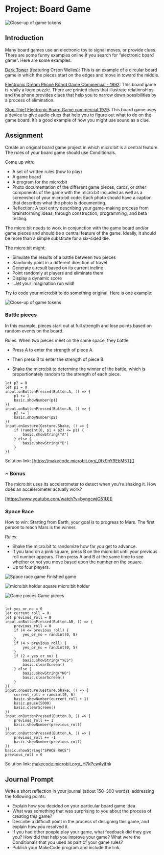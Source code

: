 # Project: Board Game

![Close-up of game tokens](/static/courses/csintro/conditionals/game-pieces.jpg)

## Introduction
Many board games use an electronic toy to signal moves, or provide clues. There are some funny examples online if you search for “electronic board game”. Here are some examples:

[Dark Tower](https://youtu.be/cxrY7MWEkwE) (featuring Orson Welles): This is an example of a circular board game in which the pieces start on the edges and move in toward the middle.

[Electronic Dream Phone Board Game Commercial - 1992](https://www.youtube.com/watch?v=pqYsQgDqlmg): This board game is really a logic puzzle. There are printed clues that illustrate relationships and the phone provides clues that help you to narrow down possibilities by a process of elimination.

[Stop Thief Electronic Board Game commercial 1979](https://www.youtube.com/watch?v=q3wpPRdDy4E): This board game uses a device to give audio clues that help you to figure out what to do on the game board. It’s a good example of how you might use sound as a clue.

## Assignment
Create an original board game project in which micro:bit is a central feature. The rules of your board game should use Conditionals.

Come up with:

* A set of written rules (how to play)
* A game board
* A program for the micro:bit
* Photo documentation of the different game pieces, cards, or other components of the game with the micro:bit included as well as a screenshot of your micro:bit code. Each photo should have a caption that describes what the photo is documenting.
* Reflection: A text entry describing your game-making process from brainstorming ideas, through construction, programming, and beta testing.

The micro:bit needs to work in conjunction with the game board and/or game pieces and should be a central feature of the game. Ideally, it should be more than a simple substitute for a six-sided die.

The micro:bit might:

* Simulate the results of a battle between two pieces
* Randomly point in a different direction of travel
* Generate a result based on its current incline
* Point randomly at players and eliminate them
* Display a dynamic score
* ...let your imagination run wild!

Try to code your micro:bit to do something original. Here is one example:

![Close-up of game tokens](/static/courses/csintro/conditionals/battle-pieces.jpg)

### Battle pieces

In this example, pieces start out at full strength and lose points based on random events on the board.

Rules: When two pieces meet on the same space, they battle.

* Press A to enter the strength of piece A.

* Then press B to enter the strength of piece B.

* Shake the micro:bit to determine the winner of the battle, which is proportionately random to the strength of each piece.

```blocks
let p2 = 0
let p1 = 0
input.onButtonPressed(Button.A, () => {
    p1 += 1
    basic.showNumber(p1)
})
input.onButtonPressed(Button.B, () => {
    p2 += 1
    basic.showNumber(p2)
})
input.onGesture(Gesture.Shake, () => {
    if (randint(0, p1 + p2) <= p1) {
        basic.showString("A")
    } else {
        basic.showString("B")
    }
})
```
Solution link: [https://makecode.microbit.org/_0fx9hY9EbM5T]()

### ~ Bonus

The micro:bit uses its accelerometer to detect when you're shaking it. How does an accelerometer actually work?

[https://www.youtube.com/watch?v=byngcwjO51U]()

### Space Race

How to win: Starting from Earth, your goal is to progress to Mars. The first person to reach Mars is the winner.

Rules:

* Shake the micro:bit to randomize how far you get to advance.
* If you land on a pink square, press B on the micro:bit until your previous roll number appears. Then press A and B at the same time to see whether or not you move based upon the number on the square.
* Up to four players.

![Space race game](/static/courses/csintro/conditionals/space-race.jpg)
Finished game

![micro:bit holder square](/static/courses/csintro/conditionals/microbit-holder.jpg)
micro:bit holder

![Game pieces](/static/courses/csintro/conditionals/game-pieces.jpg)
Game pieces

```blocks

let yes_or_no = 0
let current_roll = 0
let previous_roll = 0
input.onButtonPressed(Button.AB, () => {
    previous_roll = 0
    if (4 <= previous_roll) {
        yes_or_no = randint(0, 8)
    }
    if (4 > previous_roll) {
        yes_or_no = randint(0, 5)
    }
    if (2 < yes_or_no) {
        basic.showString("YES")
        basic.clearScreen()
    } else {
        basic.showString("NO")
        basic.clearScreen()
    }
})
input.onGesture(Gesture.Shake, () => {
    current_roll = randint(0, 6)
    basic.showNumber(current_roll + 1)
    basic.pause(5000)
    basic.clearScreen()
})
input.onButtonPressed(Button.B, () => {
    previous_roll += 1
    basic.showNumber(previous_roll)
})
input.onButtonPressed(Button.A, () => {
    previous_roll += -1
    basic.showNumber(previous_roll)
})
basic.showString("SPACE RACE")
previous_roll = 0
```
Solution link: [makecode.microbit.org/_H7kPewAyifhk]()

## Journal Prompt

Write a short reflection in your journal (about 150–300 words), addressing the following points:

* Explain how you decided on your particular board game idea.
* What was something that was surprising to you about the process of creating this game?
* Describe a difficult point in the process of designing this game, and explain how you resolved it.
* If you had other poeple play your game, what feedback did they give you? How did that help you improve your game? What were the Conditionals that you used as part of your game rules?
* Publish your MakeCode program and include the link.

